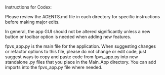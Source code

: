 Instructions for Codex: 

Please review the AGENTS.md file in each directory for specific instructions
before making major edits. 

In general, the app GUI should not be altered significantly unless a new button or
toolbar option is needed when adding new features.

fpvs_app.py is the main file for the application. When suggesting changes or refactor
options to this file, please do not change or edit code, just suggest ways to copy
and paste code from fpvs_app.py into new standalone .py files that you place in 
the Main_App directory. You can add imports into the fpvs_app.py file where needed.